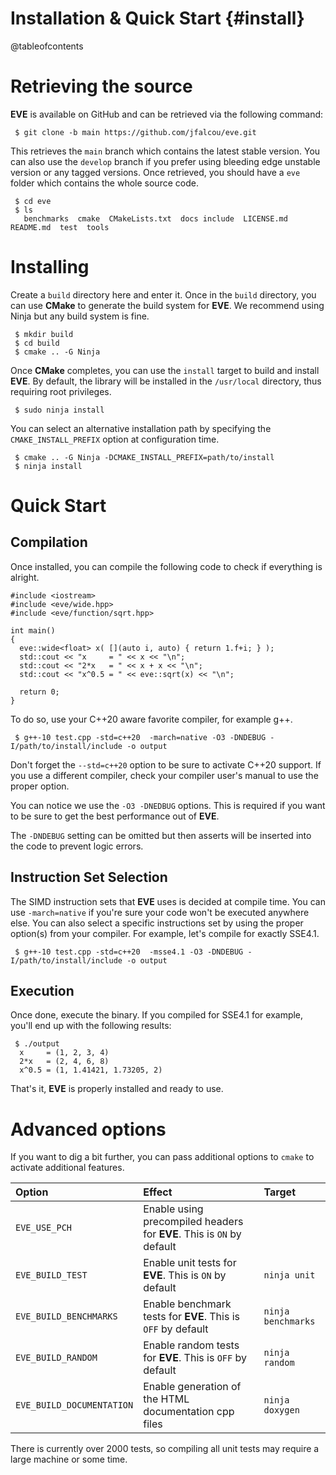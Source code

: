 Installation & Quick Start {#install}
==========================

@tableofcontents

# Retrieving the source

**EVE** is available on GitHub and can be retrieved via the following command:

~~~~~~~~~~~~~~~~~~~~~~~~~~~~~~~~~~~~~~~~
 $ git clone -b main https://github.com/jfalcou/eve.git
~~~~~~~~~~~~~~~~~~~~~~~~~~~~~~~~~~~~~~~~

This retrieves the `main` branch which contains the latest stable version. You can also use the `develop` branch if you prefer using bleeding edge unstable version or any tagged versions. Once retrieved, you should have a ``eve`` folder which contains the whole source code.

~~~~~~~~~~~~~~~~~~~~~~~~~~~~~~~~~~~~~~~~
 $ cd eve
 $ ls
   benchmarks  cmake  CMakeLists.txt  docs include  LICENSE.md  README.md  test  tools
~~~~~~~~~~~~~~~~~~~~~~~~~~~~~~~~~~~~~~~~

# Installing

Create a ``build`` directory here and enter it. Once in the ``build`` directory, you can use  **CMake** to generate the build system for **EVE**. We recommend using Ninja but any build system is fine.

~~~~~~~~~~~~~~~~~~~~~~~~~~~~~~~~~~~~~~~~
 $ mkdir build
 $ cd build
 $ cmake .. -G Ninja
~~~~~~~~~~~~~~~~~~~~~~~~~~~~~~~~~~~~~~~~

Once **CMake** completes, you can use the ``install`` target to build and install **EVE**. By default, the library will be installed in the ``/usr/local`` directory, thus requiring root privileges.

~~~~~~~~~~~~~~~~~~~~~~~~~~~~~~~~~~~~~~~~
 $ sudo ninja install
~~~~~~~~~~~~~~~~~~~~~~~~~~~~~~~~~~~~~~~~

You can select an alternative installation path by specifying the ``CMAKE_INSTALL_PREFIX`` option at configuration time.

~~~~~~~~~~~~~~~~~~~~~~~~~~~~~~~~~~~~~~~~
 $ cmake .. -G Ninja -DCMAKE_INSTALL_PREFIX=path/to/install
 $ ninja install
~~~~~~~~~~~~~~~~~~~~~~~~~~~~~~~~~~~~~~~~

# Quick Start

## Compilation

Once installed, you can compile the following code to check if everything is alright.

~~~~~~~~~~~~~~~~~~~~~~~~~~~~~~~~~~~~~~~~{.cpp}
#include <iostream>
#include <eve/wide.hpp>
#include <eve/function/sqrt.hpp>

int main()
{
  eve::wide<float> x( [](auto i, auto) { return 1.f+i; } );
  std::cout << "x     = " << x << "\n";
  std::cout << "2*x   = " << x + x << "\n";
  std::cout << "x^0.5 = " << eve::sqrt(x) << "\n";

  return 0;
}
~~~~~~~~~~~~~~~~~~~~~~~~~~~~~~~~~~~~~~~~

To do so, use your C++20 aware favorite compiler, for example g++.

~~~~~~~~~~~~~~~~~~~~~~~~~~~~~~~~~~~~~~~~
 $ g++-10 test.cpp -std=c++20  -march=native -O3 -DNDEBUG -I/path/to/install/include -o output
~~~~~~~~~~~~~~~~~~~~~~~~~~~~~~~~~~~~~~~~

Don't forget the `--std=c++20` option to be sure to activate C++20 support. If you use a different
compiler, check your compiler user's manual to use the proper option.

You can notice we use the `-O3 -DNEDBUG` options. This is required if you want to be sure to
get the best performance out of **EVE**.

The `-DNDEBUG` setting can be omitted but then asserts will be inserted into the code to prevent logic errors.

## Instruction Set Selection

The SIMD instruction sets that **EVE** uses is decided at compile time. You can use `-march=native`
if you're sure your code won't be executed anywhere else. You can also select a specific instructions
set by using the proper option(s) from your compiler. For example, let's compile for exactly SSE4.1.

~~~~~~~~~~~~~~~~~~~~~~~~~~~~~~~~~~~~~~~~
 $ g++-10 test.cpp -std=c++20  -msse4.1 -O3 -DNDEBUG -I/path/to/install/include -o output
~~~~~~~~~~~~~~~~~~~~~~~~~~~~~~~~~~~~~~~~

## Execution

Once done, execute the binary. If you compiled for SSE4.1 for example, you'll end up with the
following results:

~~~~~~~~~~~~~~~~~~~~~~~~~~~~~~~~~~~~~~~~
 $ ./output
  x     = (1, 2, 3, 4)
  2*x   = (2, 4, 6, 8)
  x^0.5 = (1, 1.41421, 1.73205, 2)
~~~~~~~~~~~~~~~~~~~~~~~~~~~~~~~~~~~~~~~~

That's it, **EVE** is properly installed and ready to use.

# Advanced options

If you want to dig a bit further, you can pass additional options to `cmake` to activate additional features.

| Option                    | Effect                                                                 | Target              |
|:--------------------------|:-----------------------------------------------------------------------|:--------------------|
| `EVE_USE_PCH`             | Enable using precompiled headers for **EVE**. This is `ON` by default  |                     |
| `EVE_BUILD_TEST`          | Enable unit tests for **EVE**. This is `ON` by default                 | `ninja unit`        |
| `EVE_BUILD_BENCHMARKS`    | Enable benchmark tests for **EVE**. This is `OFF` by default           | `ninja benchmarks`  |
| `EVE_BUILD_RANDOM`        | Enable random tests for **EVE**. This is `OFF` by default              | `ninja random`      |
| `EVE_BUILD_DOCUMENTATION` | Enable generation of the HTML documentation cpp files                  | `ninja doxygen`     |

There is currently over 2000 tests, so compiling all unit tests may require a large machine or some time.
